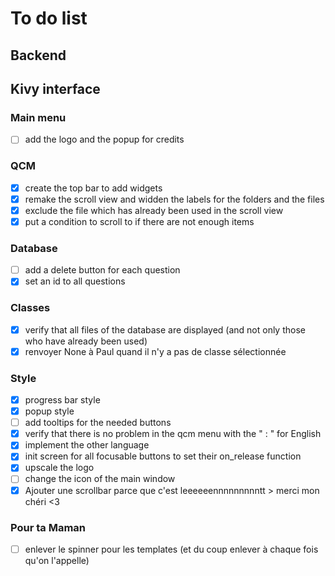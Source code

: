 # To do list

## Backend

## Kivy interface

### Main menu

- [ ] add the logo and the popup for credits

### QCM

- [x] create the top bar to add widgets
- [x] remake the scroll view and widden the labels for the folders and the files
- [x] exclude the file which has already been used in the scroll view
- [x] put a condition to scroll to if there are not enough items

### Database

- [ ] add a delete button for each question
- [x] set an id to all questions

### Classes

- [x] verify that all files of the database are displayed (and not only those who have already been used)
- [x] renvoyer None à Paul quand il n'y a pas de classe sélectionnée

### Style 

- [x] progress bar style
- [x] popup style
- [ ] add tooltips for the needed buttons
- [x] verify that there is no problem in the qcm menu with the " : " for English
- [x] implement the other language
- [x] init screen for all focusable buttons to set their on_release function
- [x] upscale the logo
- [ ] change the icon of the main window
- [x] Ajouter une scrollbar parce que c'est leeeeeennnnnnnnntt > merci mon chéri <3

### Pour ta Maman

- [ ] enlever le spinner pour les templates (et du coup enlever à chaque fois qu'on l'appelle)